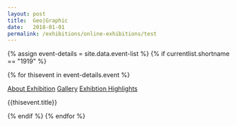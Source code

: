 ```yaml
---
layout: post
title:  Geo|Graphic
date:   2018-01-01
permalink: /exhibitions/online-exhibitions/test
---
```

{% assign event-details = site.data.event-list %}
{% if currentlist.shortname == "1919" %}

{% for thisevent in event-details.event %}
<div class="event-tab-area">
  <div class="event-tab-list">
    <a href="#tab1">About Exhibition</a>
    <a href="#tab2">Gallery</a>
    <a href="#tab3">Exhibtion Highlights</a>
  </div>
</div>
<div>

  {{thisevent.title}}
</div>

{% endif %}
{% endfor %}
